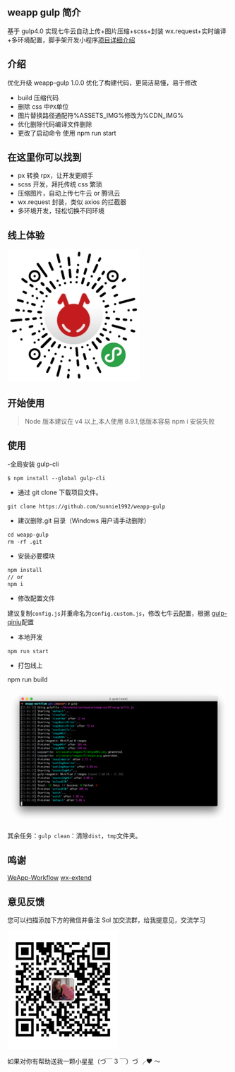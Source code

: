 ## weapp gulp 简介

基于 gulp4.0 实现七牛云自动上传+图片压缩+scss+封装 wx.request+实时编译+多环境配置，脚手架开发小程序[项目详细介绍](https://juejin.im/post/5d1c503ce51d4510926a7b96)

## 介绍

优化升级 weapp-gulp 1.0.0 优化了构建代码，更简洁易懂，易于修改

-   build 压缩代码
-   删除 css 中`PX`单位
-   图片替换路径通配符%ASSETS_IMG%修改为%CDN_IMG%
-   优化删除代码编译文件删除
-   更改了启动命令 使用 npm run start

## 在这里你可以找到

-   px 转换 rpx，让开发更顺手
-   scss 开发，拜托传统 css 繁琐
-   压缩图片，自动上传七牛云 or 腾讯云
-   wx.request 封装，类似 axios 的拦截器
-   多环境开发，轻松切换不同环境

## 线上体验

![iterm](src/assets/images/qrcode.png)

## 开始使用

> Node 版本建议在 v4 以上,本人使用 8.9.1,低版本容易 npm i 安装失败

## 使用

-全局安装 gulp-cli

```
$ npm install --global gulp-cli
```

-   通过 git clone 下载项目文件。

```
git clone https://github.com/sunnie1992/weapp-gulp
```

-   建议删除.git 目录（Windows 用户请手动删除）

```
cd weapp-gulp
rm -rf .git
```

-   安装必要模块

```
npm install
// or
npm i
```

-   修改配置文件

建议复制`config.js`并重命名为`config.custom.js`，修改七牛云配置，根据 [gulp-qiniu](https://github.com/hfcorriez/gulp-qiniu)配置

-   本地开发

```
npm run start
```

-   打包线上

npm run build

![iterm](src/assets/images/iterm.png)

其余任务：`gulp clean`：清除`dist`，`tmp`文件夹。

## 鸣谢

[WeApp-Workflow](https://github.com/Jeff2Ma/WeApp-Workflow)
[wx-extend](https://github.com/skyvow/wx-extend)

## 意见反馈

您可以扫描添加下方的微信并备注 Sol 加交流群，给我提意见，交流学习

![mine](src/assets/images/mine.png)

如果对你有帮助送我一颗小星星（づ￣ 3 ￣）づ ╭❤ ～
